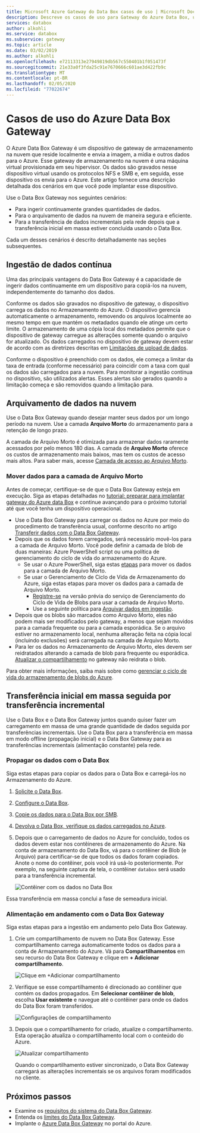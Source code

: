 ```yaml
---
title: Microsoft Azure Gateway do Data Box casos de uso | Microsoft Docs
description: Descreve os casos de uso para Gateway do Azure Data Box, uma solução de armazenamento de dispositivo virtual que permite transferir dados para o Azure
services: databox
author: alkohli
ms.service: databox
ms.subservice: gateway
ms.topic: article
ms.date: 03/02/2019
ms.author: alkohli
ms.openlocfilehash: e72113313e27949819db567c550401b1f051473f
ms.sourcegitcommit: 21e33a0f3fda25c91e7670666c601ae3d422fb9c
ms.translationtype: MT
ms.contentlocale: pt-BR
ms.lasthandoff: 02/05/2020
ms.locfileid: "77022674"
---
```

# <a name="use-cases-for-azure-data-box-gateway"></a>Casos de uso do Azure Data Box Gateway

O Azure Data Box Gateway é um dispositivo de gateway de armazenamento na nuvem que reside localmente e envia a imagem, a mídia e outros dados para o Azure. Esse gateway de armazenamento na nuvem é uma máquina virtual provisionada em seu hipervisor. Os dados são gravados nesse dispositivo virtual usando os protocolos NFS e SMB e, em seguida, esse dispositivo os envia para o Azure. Este artigo fornece uma descrição detalhada dos cenários em que você pode implantar esse dispositivo.

Use o Data Box Gateway nos seguintes cenários:

- Para ingerir continuamente grandes quantidades de dados.
- Para o arquivamento de dados na nuvem de maneira segura e eficiente.
- Para a transferência de dados incrementais pela rede depois que a transferência inicial em massa estiver concluída usando o Data Box.

Cada um desses cenários é descrito detalhadamente nas seções subsequentes.


## <a name="continuous-data-ingestion"></a>Ingestão de dados contínua

Uma das principais vantagens do Data Box Gateway é a capacidade de ingerir dados continuamente em um dispositivo para copiá-los na nuvem, independentemente do tamanho dos dados.

Conforme os dados são gravados no dispositivo de gateway, o dispositivo carrega os dados no Armazenamento do Azure. O dispositivo gerencia automaticamente o armazenamento, removendo os arquivos localmente ao mesmo tempo em que mantém os metadados quando ele atinge um certo limite. O armazenamento de uma cópia local dos metadados permite que o dispositivo de gateway carregue as alterações somente quando o arquivo for atualizado. Os dados carregados no dispositivo de gateway devem estar de acordo com as diretrizes descritas em [Limitações de upload de dados](data-box-gateway-limits.md#data-upload-caveats).

Conforme o dispositivo é preenchido com os dados, ele começa a limitar da taxa de entrada (conforme necessário) para coincidir com a taxa com qual os dados são carregados para a nuvem. Para monitorar a ingestão contínua no dispositivo, são utilizados alertas. Esses alertas são gerados quando a limitação começa e são removidos quando a limitação para.

## <a name="cloud-archival-of-data"></a>Arquivamento de dados na nuvem

Use o Data Box Gateway quando desejar manter seus dados por um longo período na nuvem. Use a camada **Arquivo Morto** do armazenamento para a retenção de longo prazo.

A camada de Arquivo Morto é otimizada para armazenar dados raramente acessados por pelo menos 180 dias. A camada de **Arquivo Morto** oferece os custos de armazenamento mais baixos, mas tem os custos de acesso mais altos. Para saber mais, acesse [Camada de acesso ao Arquivo Morto](/azure/storage/blobs/storage-blob-storage-tiers#archive-access-tier).

### <a name="move-data-to-archive-tier"></a>Mover dados para a camada de Arquivo Morto

Antes de começar, certifique-se de que o Data Box Gateway esteja em execução. Siga as etapas detalhadas no [tutorial: preparar para implantar gateway do Azure data Box](data-box-gateway-deploy-prep.md) e continue avançando para o próximo tutorial até que você tenha um dispositivo operacional.

- Use o Data Box Gateway para carregar os dados no Azure por meio do procedimento de transferência usual, conforme descrito no artigo [Transferir dados com o Data Box Gateway](data-box-gateway-deploy-add-shares.md).
- Depois que os dados forem carregados, será necessário movê-los para a camada de Arquivo Morto. Você pode definir a camada de blob de duas maneiras: Azure PowerShell script ou uma política de gerenciamento do ciclo de vida do armazenamento do Azure.  
    - Se usar o Azure PowerShell, siga estas [etapas](/azure/databox/data-box-how-to-set-data-tier#use-azure-powershell-to-set-the-blob-tier) para mover os dados para a camada de Arquivo Morto.
    - Se usar o Gerenciamento de Ciclo de Vida de Armazenamento do Azure, siga estas etapas para mover os dados para a camada de Arquivo Morto.
        - [Registre-se](/azure/storage/common/storage-lifecycle-management-concepts) na versão prévia do serviço de Gerenciamento do Ciclo de Vida de Blobs para usar a camada de Arquivo Morto.
        - Use a seguinte política para [Arquivar dados em ingestão](/azure/storage/blobs/storage-lifecycle-management-concepts#archive-data-after-ingest).
- Depois que os blobs são marcados como Arquivo Morto, eles não podem mais ser modificados pelo gateway, a menos que sejam movidos para a camada frequente ou para a camada esporádica. Se o arquivo estiver no armazenamento local, nenhuma alteração feita na cópia local (incluindo exclusões) será carregada na camada de Arquivo Morto.
- Para ler os dados no Armazenamento de Arquivo Morto, eles devem ser reidratados alterando a camada de blob para frequente ou esporádica. [Atualizar o compartilhamento](data-box-gateway-manage-shares.md#refresh-shares) no gateway não reidrata o blob.

Para obter mais informações, saiba mais sobre como [gerenciar o ciclo de vida do armazenamento de blobs do Azure](/azure/storage/common/storage-lifecycle-management-concepts).

## <a name="initial-bulk-transfer-followed-by-incremental-transfer"></a>Transferência inicial em massa seguida por transferência incremental

Use o Data Box e o Data Box Gateway juntos quando quiser fazer um carregamento em massa de uma grande quantidade de dados seguida por transferências incrementais. Use o Data Box para a transferência em massa em modo offline (propagação inicial) e o Data Box Gateway para as transferências incrementais (alimentação constante) pela rede.

### <a name="seed-the-data-with-data-box"></a>Propagar os dados com o Data Box

Siga estas etapas para copiar os dados para o Data Box e carregá-los no Armazenamento do Azure.

1. [Solicite o Data Box](/azure/databox/data-box-deploy-ordered).
2. [Configure o Data Box](/azure/databox/data-box-deploy-set-up).
3. [Copie os dados para o Data Box por SMB](/azure/databox/data-box-deploy-copy-data).
4. [Devolva o Data Box, verifique os dados carregados no Azure](/azure/databox/data-box-deploy-picked-up).
5. Depois que o carregamento de dados no Azure for concluído, todos os dados devem estar nos contêineres de armazenamento do Azure. Na conta de armazenamento do Data Box, vá para o contêiner de Blob (e Arquivo) para certificar-se de que todos os dados foram copiados. Anote o nome do contêiner, pois você irá usá-lo posteriormente. Por exemplo, na seguinte captura de tela, o contêiner `databox` será usado para a transferência incremental.

    ![Contêiner com os dados no Data Box](media/data-box-gateway-use-cases/data-container1.png)

Essa transferência em massa conclui a fase de semeadura inicial.

### <a name="ongoing-feed-with-data-box-gateway"></a>Alimentação em andamento com o Data Box Gateway

Siga estas etapas para a ingestão em andamento pelo Data Box Gateway.

1. Crie um compartilhamento de nuvem no Data Box Gateway. Esse compartilhamento carrega automaticamente todos os dados para a conta de Armazenamento do Azure. Vá para **Compartilhamentos** em seu recurso do Data Box Gateway e clique em **+ Adicionar compartilhamento**.

    ![Clique em +Adicionar compartilhamento](media/data-box-gateway-use-cases/add-share1.png)

2. Verifique se esse compartilhamento é direcionado ao contêiner que contém os dados propagados. Em **Selecionar contêiner de blob**, escolha **Usar existente** e navegue até o contêiner para onde os dados do Data Box foram transferidos.

    ![Configurações de compartilhamento](media/data-box-gateway-use-cases/share-settings-select-existing-container1.png)

3. Depois que o compartilhamento for criado, atualize o compartilhamento. Esta operação atualiza o compartilhamento local com o conteúdo do Azure.

    ![Atualizar compartilhamento](media/data-box-gateway-use-cases/refresh-share1.png)

    Quando o compartilhamento estiver sincronizado, o Data Box Gateway carregará as alterações incrementais se os arquivos foram modificados no cliente.

## <a name="next-steps"></a>Próximos passos

- Examine os [requisitos do sistema do Data Box Gateway](data-box-gateway-system-requirements.md).
- Entenda os [limites do Data Box Gateway](data-box-gateway-limits.md).
- Implante o [Azure Data Box Gateway](data-box-gateway-deploy-prep.md) no portal do Azure.
